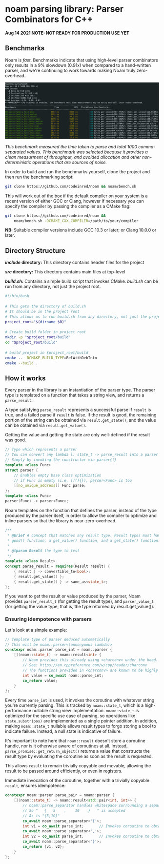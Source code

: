 # noam parsing library: Parser Combinators for C++

**Aug 14 2021 NOTE: NOT READY FOR PRODUCTION USE YET**

## Benchmarks

Noam is *fast*. Benchmarks indicate that using high-level parser combinators only
results in a 9% slowdown (0.91x) when compared to a hand-written parser, and we're
continuing to work towards making Noam truly zero-overhead.

![Noam benchmark results](/assets/images/benchmark-screenshot.png)

*This benchmark measured the time taken to parse and total 1000 comma-separated values.
This benchmark was selected because it provides a clean measurment of throughput,
and avoided allocation and other non-deterministic operations that are sources of noise.*

In order to build and run the benchmarks yourself, clone the project and then run
the benchmarking script:

```bash
git clone https://github.com/codeinred/noam && noam/bench.sh
```

This will work out of the box if the default compiler on your system is a recent
version of either GCC or Clang, however if necessary you can specify the compiler
by passing the compiler as a CMake flag:
```bash
git clone https://github.com/codeinred/noam &&
    noam/bench.sh -DCMAKE_CXX_COMPILER=/path/to/your/compiler
```
**NB:** Suitable compiler versions include GCC 10.3 or later; or Clang 10.0.0 or later.

## Directory Structure

***include* directory:** This directory contains header files for the project

***src* directory:** This directory contains main files at top-level

***build.sh*:** Contains a simple build script that invokes CMake. *build.sh*
can be run from any directory, not just the project root.
```bash
#!/bin/bash

# This gets the directory of build.sh
# It should be in the project root
# This allows us to run build.sh from any directory, not just the project root
project_root="$(dirname $0)"

# Create build folder in project root
mkdir -p "$project_root/build"
cd "$project_root/build"

# build project in $project_root/build
cmake .. -DCMAKE_BUILD_TYPE=RelWithDebInfo
cmake --build .
```

## How it works

Every parser in the library is an instantiation of the parser type. The parser
type is templated on a function that takes a string view, and returns a
`parse_result`.

A type satisfying `parse_result` represents a successful parse if `result`
is true, and a failed parse if `result` is false. If the result is good,
the remaining portion of the string can be obtained via `result.get_state()`, and the
value can be obtained via `result.get_value()`.

Getting the value and getting the state are only well-defined if the result was good.

```cpp
// Type which represents a parser
// You can convert any lambda l: state_t -> parse_result into a parser
// Simply by invoking the constructor via parser{l}
template <class Func>
struct parser {
    // Enables empty base class optimization
    // if Func is empty (i.e, [](){}), parser<Func> is too
    [[no_unique_address]] Func parse;
};
template <class Func>
parser(Func) -> parser<Func>;
```
Noam templates on the function that defines the parser, instead of the type
produced by the parser itself, in order to allow the compiler to optimize and
inline parsers so that the library is near-zero-overhead.

```cpp
/**
 * @brief A concept that matches any result type. Result types must have a
 * good() function, a get_value() function, and a get_state() function.
 *
 * @tparam Result the type to test
 */
template <class Result>
concept parse_result = requires(Result result) {
    { result } -> convertible_to<bool>;
    { result.get_value() };
    { result.get_state() } -> same_as<state_t>;
};
```
If you want to get the result or value produced by the parser,
Noam provides `parser_result_t` (for getting the result type),
and `parser_value_t` (for getting the value type, that is, the type returned by result.get_value()).

### Ensuring idempotence with parsers

Let's look at a simple example:

```cpp
// Template type of parser deduced automatically
// This will be noam::parser<(annonymous lambda)>
constexpr noam::parser parse_int = noam::parser {
    [](noam::state_t) -> noam::result<int> {
        // Noam provides this already using <charconv> under the hood.
        // See: https://en.cppreference.com/w/cpp/header/charconv
        // The functions provided in <charconv> are known to be highly performant
        int value = co_await noam::parse_int;
        co_return value;
    }
};
```
Every time `parse_int` is used, it invokes the coroutine with whatever string
you're currently parsing. This is tracked by `noam::state_t`, which is a
high-performance nullable string view implementation. `noam::state_t` is optimized
for the specific use case of parsing, so operations like `state.substr(pos)` are
implemented as a single pointer addition. In addition, making `noam::state_t` nullable
allows result types to forgo storing a bool to indicate failure. Instead, a null state
is indicative of failure.

It's important to note here that `noam::result` doesn't store a coroutine handle,
nor is it otherwise aware of coroutines at all. Instead,
`parse_promise::get_return_object()` returns a value that constructs the result type
by evaluating the coroutine as soon as the result is requested.

This allows `result` to remain trivially copyable and movable, allowing the
result to be passed around efficiently, or even in registers.

Immediate invocation of the coroutine, together with a trivially copyable `result`,
ensures idempotence:

```cpp
constexpr noam::parser parse_pair = noam::parser {
    [](noam::state_t) -> noam::result<std::pair<int, int>> {
        // noam::parse_separator handles whitespace surrounding a separator
        // So "   {   5    ,    10    }   " is accepted
        // As is "{5,10}"
        co_await noam::parse_separator<'{'>;
        int v1 = co_await parse_int;       // Invokes coroutine to obtain result
        co_await noam::parse_separator<','>;
        int v2 = co_await parse_int;       // Invokes coroutine to obtain result
        co_await noam::parse_separator<'}'>;
        co_return {v1, v2};
    }
};
```
